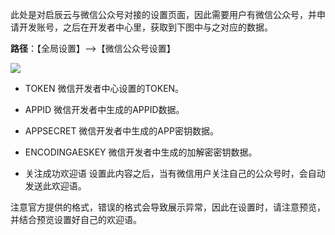 此处是对启辰云与微信公众号对接的设置页面，因此需要用户有微信公众号，并申请开发账号，之后在开发者中心里，获取到下图中与之对应的数据。


**路径**：【全局设置】-->【微信公众号设置】

![](http://docfiles.baibaoyun.com/FpZGXfOXVlboPF75y3hChT6oKM1g)
* TOKEN
微信开发者中心设置的TOKEN。

* APPID
微信开发者中生成的APPID数据。

* APPSECRET
微信开发者中生成的APP密钥数据。

* ENCODINGAESKEY
微信开发者中生成的加解密密钥数据。

* 关注成功欢迎语
设置此内容之后，当有微信用户关注自己的公众号时，会自动发送此欢迎语。

注意官方提供的格式，错误的格式会导致展示异常，因此在设置时，请注意预览，并结合预览设置好自己的欢迎语。









